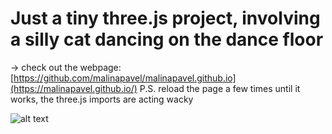 # Just a tiny three.js project, involving a silly cat dancing on the dance floor
-> check out the webpage: [https://github.com/malinapavel/malinapavel.github.io](https://malinapavel.github.io/)
P.S. reload the page a few times until it works, the three.js imports are acting wacky

![alt text]([http://url/to/img.png](https://drive.google.com/file/d/16e2_LMfnVRQQuceyiXOSn0lyoEg1I4aF/view?usp=sharing))
